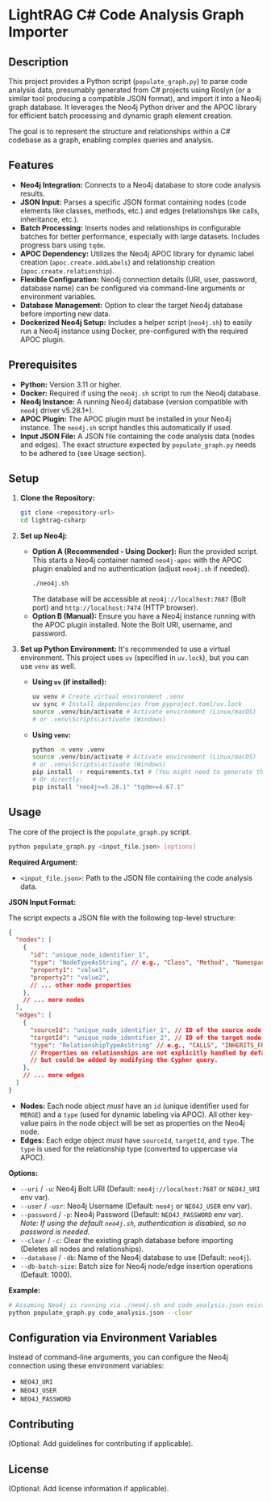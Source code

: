 # LightRAG C# Code Analysis Graph Importer

## Description

This project provides a Python script (`populate_graph.py`) to parse code analysis data, presumably generated from C# projects using Roslyn (or a similar tool producing a compatible JSON format), and import it into a Neo4j graph database. It leverages the Neo4j Python driver and the APOC library for efficient batch processing and dynamic graph element creation.

The goal is to represent the structure and relationships within a C# codebase as a graph, enabling complex queries and analysis.

## Features

*   **Neo4j Integration:** Connects to a Neo4j database to store code analysis results.
*   **JSON Input:** Parses a specific JSON format containing nodes (code elements like classes, methods, etc.) and edges (relationships like calls, inheritance, etc.).
*   **Batch Processing:** Inserts nodes and relationships in configurable batches for better performance, especially with large datasets. Includes progress bars using `tqdm`.
*   **APOC Dependency:** Utilizes the Neo4j APOC library for dynamic label creation (`apoc.create.addLabels`) and relationship creation (`apoc.create.relationship`).
*   **Flexible Configuration:** Neo4j connection details (URI, user, password, database name) can be configured via command-line arguments or environment variables.
*   **Database Management:** Option to clear the target Neo4j database before importing new data.
*   **Dockerized Neo4j Setup:** Includes a helper script (`neo4j.sh`) to easily run a Neo4j instance using Docker, pre-configured with the required APOC plugin.

## Prerequisites

*   **Python:** Version 3.11 or higher.
*   **Docker:** Required if using the `neo4j.sh` script to run the Neo4j database.
*   **Neo4j Instance:** A running Neo4j database (version compatible with `neo4j` driver v5.28.1+).
*   **APOC Plugin:** The APOC plugin must be installed in your Neo4j instance. The `neo4j.sh` script handles this automatically if used.
*   **Input JSON File:** A JSON file containing the code analysis data (nodes and edges). The exact structure expected by `populate_graph.py` needs to be adhered to (see Usage section).

## Setup

1.  **Clone the Repository:**
    ```bash
    git clone <repository-url>
    cd lightrag-csharp
    ```

2.  **Set up Neo4j:**
    *   **Option A (Recommended - Using Docker):** Run the provided script. This starts a Neo4j container named `neo4j-apoc` with the APOC plugin enabled and no authentication (adjust `neo4j.sh` if needed).
        ```bash
        ./neo4j.sh
        ```
        The database will be accessible at `neo4j://localhost:7687` (Bolt port) and `http://localhost:7474` (HTTP browser).
    *   **Option B (Manual):** Ensure you have a Neo4j instance running with the APOC plugin installed. Note the Bolt URI, username, and password.

3.  **Set up Python Environment:**
    It's recommended to use a virtual environment. This project uses `uv` (specified in `uv.lock`), but you can use `venv` as well.
    *   **Using `uv` (if installed):**
        ```bash
        uv venv # Create virtual environment .venv
        uv sync # Install dependencies from pyproject.toml/uv.lock
        source .venv/bin/activate # Activate environment (Linux/macOS)
        # or .venv\Scripts\activate (Windows)
        ```
    *   **Using `venv`:**
        ```bash
        python -m venv .venv
        source .venv/bin/activate # Activate environment (Linux/macOS)
        # or .venv\Scripts\activate (Windows)
        pip install -r requirements.txt # (You might need to generate this from pyproject.toml first if it doesn't exist: pip install pip-tools; pip-compile pyproject.toml)
        # Or directly:
        pip install "neo4j>=5.28.1" "tqdm>=4.67.1"
        ```

## Usage

The core of the project is the `populate_graph.py` script.

```bash
python populate_graph.py <input_file.json> [options]
```

**Required Argument:**

*   `<input_file.json>`: Path to the JSON file containing the code analysis data.

**JSON Input Format:**

The script expects a JSON file with the following top-level structure:

```json
{
  "nodes": [
    {
      "id": "unique_node_identifier_1",
      "type": "NodeTypeAsString", // e.g., "Class", "Method", "Namespace"
      "property1": "value1",
      "property2": "value2",
      // ... other node properties
    },
    // ... more nodes
  ],
  "edges": [
    {
      "sourceId": "unique_node_identifier_1", // ID of the source node
      "targetId": "unique_node_identifier_2", // ID of the target node
      "type": "RelationshipTypeAsString" // e.g., "CALLS", "INHERITS_FROM"
      // Properties on relationships are not explicitly handled by default in the script's MERGE,
      // but could be added by modifying the Cypher query.
    },
    // ... more edges
  ]
}
```

*   **Nodes:** Each node object *must* have an `id` (unique identifier used for `MERGE`) and a `type` (used for dynamic labeling via APOC). All other key-value pairs in the node object will be set as properties on the Neo4j node.
*   **Edges:** Each edge object *must* have `sourceId`, `targetId`, and `type`. The `type` is used for the relationship type (converted to uppercase via APOC).

**Options:**

*   `--uri` / `-u`: Neo4j Bolt URI (Default: `neo4j://localhost:7687` or `NEO4J_URI` env var).
*   `--user` / `-usr`: Neo4j Username (Default: `neo4j` or `NEO4J_USER` env var).
*   `--password` / `-p`: Neo4j Password (Default: `NEO4J_PASSWORD` env var). *Note: If using the default `neo4j.sh`, authentication is disabled, so no password is needed.*
*   `--clear` / `-c`: Clear the existing graph database before importing (Deletes all nodes and relationships).
*   `--database` / `-db`: Name of the Neo4j database to use (Default: `neo4j`).
*   `--db-batch-size`: Batch size for Neo4j node/edge insertion operations (Default: 1000).

**Example:**

```bash
# Assuming Neo4j is running via ./neo4j.sh and code_analysis.json exists
python populate_graph.py code_analysis.json --clear
```

## Configuration via Environment Variables

Instead of command-line arguments, you can configure the Neo4j connection using these environment variables:

*   `NEO4J_URI`
*   `NEO4J_USER`
*   `NEO4J_PASSWORD`

## Contributing

(Optional: Add guidelines for contributing if applicable).

## License

(Optional: Add license information if applicable).